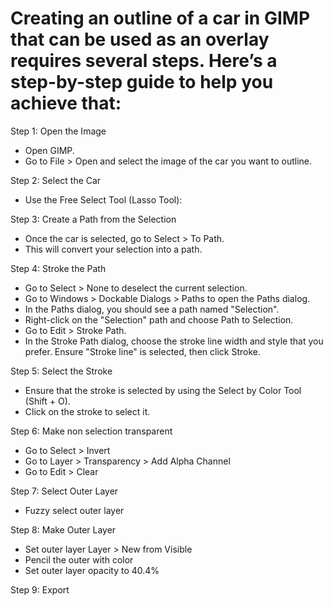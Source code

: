# Creating an outline of a car in GIMP that can be used as an overlay requires several steps. Here’s a step-by-step guide to help you achieve that:

Step 1: Open the Image
- Open GIMP.
- Go to File > Open and select the image of the car you want to outline.

Step 2: Select the Car
- Use the Free Select Tool (Lasso Tool):

Step 3: Create a Path from the Selection
- Once the car is selected, go to Select > To Path.
- This will convert your selection into a path.

Step 4: Stroke the Path
- Go to Select > None to deselect the current selection.
- Go to Windows > Dockable Dialogs > Paths to open the Paths dialog.
- In the Paths dialog, you should see a path named "Selection".
- Right-click on the "Selection" path and choose Path to Selection.
- Go to Edit > Stroke Path.
- In the Stroke Path dialog, choose the stroke line width and style that you prefer. Ensure "Stroke line" is selected, then click Stroke.

Step 5: Select the Stroke
- Ensure that the stroke is selected by using the Select by Color Tool (Shift + O).
- Click on the stroke to select it.

Step 6: Make non selection transparent
- Go to Select > Invert
- Go to Layer > Transparency > Add Alpha Channel
- Go to Edit > Clear

Step 7: Select Outer Layer
- Fuzzy select outer layer

Step 8: Make Outer Layer
- Set outer layer Layer > New from Visible
- Pencil the outer with color
- Set outer layer opacity to 40.4%

Step 9: Export